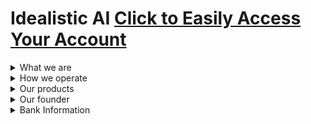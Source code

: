# Idealistic AI [Click to Easily Access Your Account](https://www.idealistic.ai/account)
<details>
<summary>What we are</summary>

> Idealistic AI is an internet-based company that serves to use AI (Artificial Intelligence) and ML (Machine Learning) to solve everyday problems in human lives. Our goal is to collaborate with fact-minded individuals, let them explain us their problems and have us come up with creative solutions.
</details>
<details>
<summary>How we operate</summary>
  
> [GitHub](https://www.idealistic.ai/github) is where you are currently and is used to present our operations. **(No GitHub Account Required)**

> [Discord](https://www.idealistic.ai/discord) is used for communication and for managing your [Idealistic AI account](https://www.idealistic.ai/account). **(No Discord Account Required)**

> [Patreon](https://www.idealistic.ai/patreon), [BuiltByBit](https://builtbybit.com/creators/63108/), and [PayPal](https://www.idealistic.ai/paypal) are used for purchases. **(Accounts Required)**

```In simple terms, you can find our work on GitHub, purchase through Patreon, BuiltByBit, or PayPal, and eventually use Discord to stay in touch with us and our system.```
</details>
<details>
<summary>Our products</summary>
  
> [AI Communication Tools](https://www.idealistic.ai/github/reader/?path=.github/blob/main/products/ai_communication_tools.md) Automate your business and personal communication.

> [AI Discord Bot](https://www.idealistic.ai/github/reader/?path=.github/blob/main/products/ai_discord_bot.md) Automate your Discord Server's experience.

> [Premium Minecraft Plugins](https://builtbybit.com/creators/63108/) Enhance your Minecraft server's experience.
</details>
<details>
<summary>Our founder</summary>
  
> [Click to learn more](https://www.vagdedes.com)
</details>
<details>
<summary>Bank Information</summary>
  
> IBAN: GR42 0172 1530 0051 5310 4184 935
>  
> BIC/SWIFT: PIRBGRAA
> 
> Located: Athens, Greece
</details>
